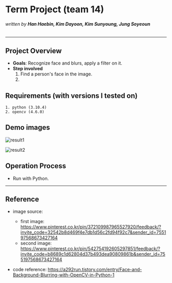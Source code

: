 # Term Project (team 14)
###### _written by ***Han Haebin, Kim Dayoon, Kim Sunyoung, Jung Soyeoun***_

---

## **Project Overview**
- **Goals**: Recognize face and blurs, apply a filter on it.
- **Step involved**
    1. Find a person's face in the image.
    2. 


## **Requirements (with versions I tested on)**
    1. python (3.10.4)
    2. opencv (4.6.0)


## **Demo images**
![result1](https://user-images.githubusercontent.com/112797078/206885322-350bf293-1ee9-4f8f-ae9a-6702b9821555.png)

![result2](https://user-images.githubusercontent.com/112797078/206885375-d8a7c63d-7e79-4f23-90f9-d9bfa6049f26.png)

## **Operation Process**
- Run with Python.

---
## **Reference**
- image source:
    - first image: https://www.pinterest.co.kr/pin/372109987965527920/feedback/?invite_code=32542b8d469f4e7db1d56c2fd94f92c7&sender_id=755197568673427164
    - second image: https://www.pinterest.co.kr/pin/542754192605297851/feedback/?invite_code=b8689c1d62804d37b493dea90809861b&sender_id=755197568673427164

- code reference: https://a292run.tistory.com/entry/Face-and-Background-Blurring-with-OpenCV-in-Python-1
